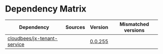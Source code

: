 # Dependency Matrix

Dependency | Sources | Version | Mismatched versions
---------- | ------- | ------- | -------------------
[cloudbees/jx-tenant-service](https://github.com/cloudbees/jx-tenant-service) |  | [0.0.255](https://github.com/cloudbees/jx-tenant-service/releases/tag/v0.0.255) | 
